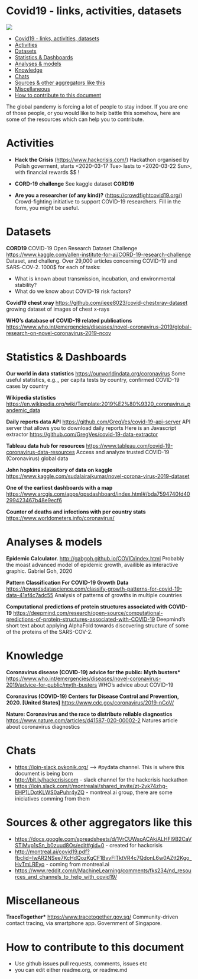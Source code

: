 
# Covid19 - links, activities, datasets

<a href="https://github.com/pydatakrk/covid19">
  <img src="https://imgur.com/eI2VEgA.png" align="center" />
</a>

</br>

- [Covid19 - links, activities, datasets](#org3a3342d)
- [Activities](#orgd7dc727)
- [Datasets](#orge59ab6a)
- [Statistics & Dashboards](#org998644e)
- [Analyses & models](#orgdfbf4f2)
- [Knowledge](#orge53ad19)
- [Chats](#org4994988)
- [Sources & other aggregators like this](#orgc241983)
- [Miscellaneous](#org63686dd)
- [How to contribute to this document](#org2fbcc87)


<a id="org3a3342d"></a>
The global pandemy is forcing a lot of people to stay indoor. If you are one of those people, or you would like to help battle this somehow, here are some of the resources which can help you to contribute.


<a id="orgd7dc727"></a>

# Activities

-   **Hack the Crisis** (<https://www.hackcrisis.com/>) Hackathon organised by Polish goverment, starts <span class="timestamp-wrapper"><span class="timestamp">&lt;2020-03-17 Tue&gt; </span></span> lasts to <span class="timestamp-wrapper"><span class="timestamp">&lt;2020-03-22 Sun&gt;</span></span>, with financial rewards $$ !

-   **CORD-19 challenge** See kaggle dataset **CORD19**

-   **Are you a researcher (of any kind)?** (https://crowdfightcovid19.org/) Crowd-fighting initiative to support COVID-19 researchers. Fill in the form, you might be useful. 


<a id="orge59ab6a"></a>

# Datasets

**CORD19** COVID-19 Open Research Dataset Challenge <https://www.kaggle.com/allen-institute-for-ai/CORD-19-research-challenge> Dataset, and challeng. Over 29,000 articles concerning COVID-19 and SARS-COV-2. 1000$ for each of tasks:

-   What is known about transmission, incubation, and environmental stability?
-   What do we know about COVID-19 risk factors?

**Covid19 chest xray** <https://github.com/ieee8023/covid-chestxray-dataset> growing dataset of images of chest x-rays

**WHO&rsquo;s database of COVID-19 related publications** <https://www.who.int/emergencies/diseases/novel-coronavirus-2019/global-research-on-novel-coronavirus-2019-ncov>


<a id="org998644e"></a>

# Statistics & Dashboards

**Our world in data statistics** <https://ourworldindata.org/coronavirus> Some useful statistics, e.g.,, per capita tests by country, confirmed COVID-19 cases by country

**Wikipedia statistics** <https://en.wikipedia.org/wiki/Template:2019%E2%80%9320_coronavirus_pandemic_data>

**Daily reports data API** <https://github.com/GregVes/covid-19-api-server> API server that allows you to download daily reports Here is an Javascript extractor <https://github.com/GregVes/covid-19-data-extractor>

**Tableau data hub for resources** <https://www.tableau.com/covid-19-coronavirus-data-resources> Access and analyze trusted COVID-19 (Coronavirus) global data

**John hopkins repository of data on kaggle** <https://www.kaggle.com/sudalairajkumar/novel-corona-virus-2019-dataset>

**One of the earliest dashboards with a map** <https://www.arcgis.com/apps/opsdashboard/index.html#/bda7594740fd40299423467b48e9ecf6>

**Counter of deaths and infections with per country stats** <https://www.worldometers.info/coronavirus/>


<a id="orgdfbf4f2"></a>

# Analyses & models

**Epidemic Calculator.** <http://gabgoh.github.io/COVID/index.html> Probably the moast advanced model of epidemic growth, availible as interactive graphic. Gabriel Goh, 2020

**Pattern Classification For COVID-19 Growth Data** <https://towardsdatascience.com/classify-growth-patterns-for-covid-19-data-41af4c7adc55> Analysis of patterns of growths in multiple countries

**Computational predictions of protein structures associated with COVID-19** <https://deepmind.com/research/open-source/computational-predictions-of-protein-structures-associated-with-COVID-19> Deepmind&rsquo;s short text about applying AlphaFold towards discovering structure of some of the proteins of the SARS-COV-2.


<a id="orge53ad19"></a>

# Knowledge

**Coronavirus disease (COVID-19) advice for the public: Myth busters\*** <https://www.who.int/emergencies/diseases/novel-coronavirus-2019/advice-for-public/myth-busters> WHO&rsquo;s advice about COVID-19

**Coronavirus (COVID-19) Centers for Disease Control and Prevention, 2020. [United States]** <https://www.cdc.gov/coronavirus/2019-nCoV/>

**Nature: Coronavirus and the race to distribute reliable diagnostics** <https://www.nature.com/articles/d41587-020-00002-2> Natures article about coronavirus diagnostics


<a id="org4994988"></a>

# Chats

-   <https://join-slack.pykonik.org/> &#x2013;> #pydata channel. This is where this document is being born
-   <http://bit.ly/hackcrisiscom> - slack channel for the hackcrisis hackathon
-   <https://join.slack.com/t/montrealai/shared_invite/zt-2vk74zhg-EHP1LDotKLWS0aPuhr4yZQ> - montreal.ai group, there are some iniciatives comming from them


<a id="orgc241983"></a>

# Sources & other aggregators like this

-   <https://docs.google.com/spreadsheets/d/1VrCUWsoACAkjALHFl9B2CaVSTiMvp1sSn_b0zuud8Os/edit#gid=0> - created for hackcrisis
-   <http://montreal.ai/covid19.pdf?fbclid=IwAR2NSee7KcHdQozKgCF1BvvFlTktVR4c7QdonL6w0AZtt2Kgo_HvTmLREyo> - coming from montreal.ai
- https://www.reddit.com/r/MachineLearning/comments/fks234/nd_resources_and_channels_to_help_with_covid19/


<a id="org63686dd"></a>

# Miscellaneous

**TraceTogether\*** <https://www.tracetogether.gov.sg/> Community-driven contact tracing, via smartphone app. Government of Singapore.


<a id="org2fbcc87"></a>

# How to contribute to this document

-   Use github issues pull requests, comments, issues etc
-   you can edit either readme.org, or readme.md
